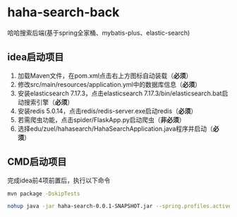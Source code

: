 # haha-search-back
哈哈搜索后端(基于spring全家桶、mybatis-plus、elastic-search)

## idea启动项目
1. 加载Maven文件，在pom.xml点击右上方图标自动装载（**必须**）
2. 修改src/main/resources/application.yml中的数据库信息（**必须**）
3. 安装elasticsearch 7.17.3，点击elasticsearch 7.17.3/bin/elasticsearch.bat启动搜索引擎（**必须**）
4. 安装redis 5.0.14，点击redis/redis-server.exe启动redis（**必须**）
5. 若需爬虫功能，点击spider/FlaskApp.py启动爬虫（**非必须**）
6. 选择edu/zuel/hahasearch/HahaSearchApplication.java程序并启动（**必须**）


## CMD启动项目
完成idea前4项前置后，执行以下命令
```bash
mvn package -DskipTests
```
```bash
nohup java -jar haha-search-0.0.1-SNAPSHOT.jar --spring.profiles.active=prod &
```